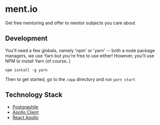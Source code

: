# ment.io
Get free mentoring and offer to mentor subjects you care about

## Development

You'll need a few globals, namely 'npm' or 'yarn' -- both a node package managers, we use Yarn but
you're free to use either! However, you'll use NPM to install Yarn (of course..)

```
npm isntall -g yarn
```

Then to get started, go to the `/app` directory and run `yarn start`

## Technology Stack

- [Postgraphile](https://www.graphile.org)
- [Apollo Client](https://github.com/apollographql/apollo-client)
- [React Apollo](https://github.com/apollographql/react-apollo)